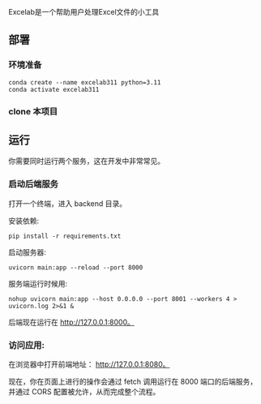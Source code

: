 Excelab是一个帮助用户处理Excel文件的小工具

## 部署
### 环境准备
```
conda create --name excelab311 python=3.11
conda activate excelab311
```

### clone 本项目


## 运行
你需要同时运行两个服务，这在开发中非常常见。

### 启动后端服务

打开一个终端，进入 backend 目录。

安装依赖: 
```
pip install -r requirements.txt
```

启动服务器: 
```
uvicorn main:app --reload --port 8000
```

服务端运行时候用:
```
nohup uvicorn main:app --host 0.0.0.0 --port 8001 --workers 4 > uvicorn.log 2>&1 &
```

后端现在运行在 http://127.0.0.1:8000。


### 访问应用:

在浏览器中打开前端地址： http://127.0.0.1:8080。

现在，你在页面上进行的操作会通过 fetch 调用运行在 8000 端口的后端服务，并通过 CORS 配置被允许，从而完成整个流程。